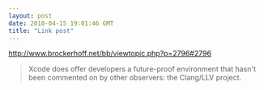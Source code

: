 ```yaml
---
layout: post
date: 2010-04-15 19:01:46 GMT
title: "Link post"
---
```

<http://www.brockerhoff.net/bb/viewtopic.php?p=2796#2796>

> Xcode does offer developers a future-proof environment that hasn't been commented on by other observers: the Clang/LLV project. 